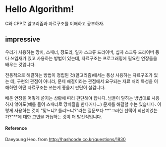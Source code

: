# Hello Algorithm!

C와 CPP로 알고리즘과 자료구조를 이해하고 공부하자.

## impressive

우리가 사용하는 망치, 스패너, 장도리, 일자 스크류 드라이버, 십자 스크류 드라이버 등 다 쓰임새가 있고 사용하는 방법이 있는데, 자료구조는 프로그래밍에 필요한 연장들을 배우는 것입니다.

전통적으로 해결하는 방법이 정립된 것(알고리즘)에서는 통상 사용하는 자료구조가 있는 데, 구현의 관점이 아니라, 문제 해결이라는 관점에서 요구되는 자료 처리 특성을 이해하면 어떤 자료구조는 쓰는게 좋을지 판단이 설겁니다.

배운 연장을 어떻게 쓸지는 상황에 따라 판단해야 합니다. 남들이 말하는 방법대로 사용하지 않아도(예를 들어 스패너로 망치질을 한다거나...) 문제를 해결할 수는 있습니다. 이렇게 사용하는 것이 "맞느냐? 틀리느냐?"라는 질문보다 **"그러한 선택이 최선이었는가?"**에 대한 고민을 거듭하는 것이 더 발전적입니다.

#### Reference
Daeyoung Heo. from http://hashcode.co.kr/questions/1830 
